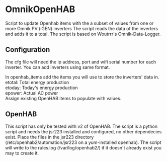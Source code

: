 # OmnikOpenHAB

Script to update Openhab items with the a subset of values from one or more Omnik PV (iGEN) inverters
The script reads the data of the inverters and adds it to a total.
The script is based on Woutrrr's Omnik-Data-Logger.

## Configuration
The cfg file will need the ip address, port and wifi serial number for each inverter. You can add inverters using same format.

In openhab_items add the items you will use to store the inverters' data in.
etotal: Total energy production  
etoday: Today's energy production  
epower: Actual AC power  
Assign existing OpenHAB items to populate with values.


## OpenHAB
This script has only be tested with v2 of OpenHAB.
The script is a python script and needs the jsr223 installed and configured, no other dependecies exist.
Place the files in the jsr223 directory (/etc/openhab2/automation/jsr223 on a yum-installed openhab).
The script will write to the rules.log (/var/log/openhab2/) if it doesn't already exist you may to create it.
